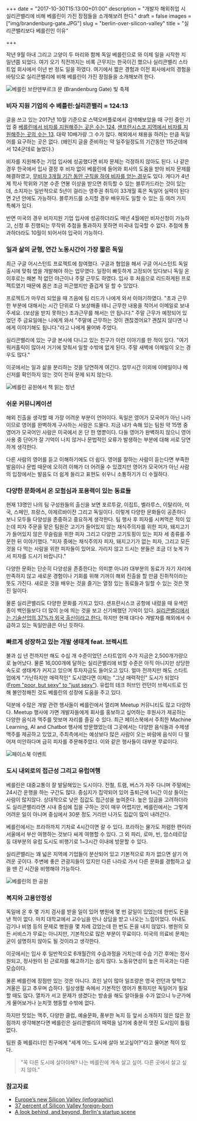+++
date = "2017-10-30T15:13:00+01:00"
description = "개발자 해외취업 시 실리콘밸리에 비해 베를린이 가진 장점들을 소개해보려 한다."
draft = false
images = ["img/brandenburg-gate.JPG"]
slug = "berlin-over-silicon-valley"
title = "실리콘밸리보다 베를린인 이유"

+++

작년 9월 아내 그리고 고양이 두 마리와 함께 독일 베를린으로 와 이제 일을 시작한 지 일년쯤 되었다. 여기 오기 직전까지는 비록 근무지는 한국이긴 했으나 실리콘밸리 스타트업 회사에서 이년 반 정도 일을 하였다. 여기에서 짧은 경험과 이전 회사에서의 경험을 바탕으로 실리콘밸리에 비해 베를린이 가진 장점들을 소개해보려 한다.

<img src="/img/brandenburg-gate.JPG" title="베를린 브란덴부르크 문 (Brandenburg Gate) 빛 축제">

### 비자 지원 기업의 수 베를린:실리콘밸리 = 124:13

글을 쓰고 있는 2017년 10월 기준으로 스택오버플로에서 검색해보았을 때 구인 중인 기업 중 [베를린에서 비자를 지원해주는 곳은 수는 124](https://stackoverflow.com/jobs?sort=i&q=visa&l=berlin), [샌프란시스코 지역에서 비자를 지원해주는 곳의 수는 13](https://stackoverflow.com/jobs?sort=i&q=visa&l=San+Francisco%2C+CA%2C+United+States&d=50&u=Km). 대략 10배가량 그 수가 많다. 해외에서 채용을 하려는 만큼 독일어를 요구하는 곳은 없다. (왜인지 글을 준비하는 약 일주일정도의 기간동안 115군데에서 124군데로 늘었다.)

비자를 지원해주는 기업 입사에 성공했다면 비자 문제는 걱정하지 않아도 된다. 나 같은 경우 한국에서 입사 결정 후 비자 없이 베를린에 들어와 회사의 도움을 받아 비자 문제를 해결하였고, [무비자 3개월 기간 동안 구직을 하여 비자를 얻는 경우](http://news.chosun.com/misaeng/site/data/html_dir/2017/05/18/2017051800894.html)도 있다. 게다가 4년제 학사 학위와 기본 수준 연봉 이상을 받으면 취득할 수 있는 블루카드라는 것이 있는데, 소지자는 일반적으로 5년이 걸리는 영주권 취득이 33개월 혹은 독일어 실력이 된다면 2년 안에도 가능하다. 블루카드를 소지할 경우 배우자도 일할 수 있는 등 여러 가지 특혜가 있다.

반면 미국의 경우 비자지원 기업 입사에 성공하더라도 매년 4월에만 비자신청이 가능하고, 신청 후 진행되는 무작위 추첨을 통과하지 못하면 미국내 입국할 수 없다. 추첨에 통과하더라도 10월이 되어서야 입국이 가능하다.

### 일과 삶의 균형, 연간 노동시간이 가장 짧은 독일

최근 구글 어시스턴트 프로젝트에 참여했다. 구글과 협업을 해서 구글 어시스턴트 독일 출시에 맞춰 앱을 개발해야 하는 업무였다. 일정이 빠듯하게 고정되어 있다보니 독일 온 이후로는 해본 적 없던 야근이나 주말 근무도 하였다. 입사 후 처음으로 리드하게된 프로젝트였기 때문에 몸은 조금 피곤했지만 즐겁게 일 할 수 있었다.

프로젝트가 마무리 되었을 때 즈음에 팀 리드가 나에게 와서 이야기하였다. "초과 근무한 부분에 대해서는 시간 단위로 다 보상해줄 테니 근무한 내용을 적어서 이메일로 보내주세요. (보상을 받지 못하는) 초과근무를 해서는 안 됩니다." 주말 근무가 예정되어 있었던 주 금요일에는 나에게 와서 "주말에 근무하는 것이 괜찮겠어요? 괜찮지 않다면 나에게 이야기해도 됩니다."라고 나에게 물어봐 주었다.

실리콘밸리에 있는 구글 본사에 다니고 있는 친구가 이런 이야기를 한 적이 있다. "여기 워커홀릭이 많아서 거기에 맞춰서 일할 수밖에 없게 된다. 주말 새벽에 이메일이 오는 경우도 많다."

이곳에서는 일과 삶을 분리하는 것을 당연하게 여긴다. 업무시간 이외에 이메일이나 메신저를 확인하지 않는 것이 전혀 문제 되지 않는다.

<img src="/img/berlin-park-hammock.JPG" title="베를린 공원에서 책 읽는 청년">

### 쉬운 커뮤니케이션

해외 진출을 생각할 때 가장 어려운 부분이 언어이다. 독일은 영어가 모국어가 아닌 나라이므로 영어를 완벽하게 구사하는 사람은 드물다. 지금 내가 속해 있는 팀원 약 15명 중 영어가 모국어인 사람은 미국에서 온 단 한 명뿐이다. 다들 영어가 완벽하지 않으니 영어사용 중 단어가 잘 기억이 나지 않거나 문법적인 오류가 발생하는 부분에 대해 서로 당연하게 생각한다.

다른 사람의 영어를 듣고 이해하기에도 더 쉽다. 영어를 잘하는 사람이 듣는다면 부족한 발음이나 문법 때문에 오히려 이해가 더 어려울 수 있겠지만 영어가 모국어가 아닌 사람의 입장에서는 발음도 더 쉽게 들리고 표현도 쉬우니 소통하기가 더 수월하다.

### 다양한 문화에서 온 모험심과 포용력이 있는 동료들

현재 13명인 나의 팀 구성원들의 출신을 보면 포르투갈, 이집트, 벨라루스, 이탈리아, 미국, 스페인, 프랑스, 아제르바이잔 그리고 독일이다. 이렇게 다양한 문화들이 공존하다 보니 모두들 다양성을 존중하고 중요하게 생각한다. 팀 행사 후 피자를 시켜먹은 적이 있는데 피자 주문을 맡은 팀원은 고기가 들어있지 않는 채식주의자를 위한 피자, 돼지고기가 들어있지 않은 무슬림을 위한 피자 그리고 다양한 고기토핑이 있는 피자 세 종류를 주문한 뒤 이야기했다. "피자 중에는 채식주의자 피자, 돼지고기가 없는 피자, 그리고 모든 것을 다 먹는 사람을 위한 피자들이 있어요. 가리지 않고 드시는 분들은 조금 더 늦게 가서 피자를 드시기 바랍니다."

다양한 문화는 단순히 다양성을 존중한다는 의미뿐 아니라 대부분의 동료가 자기 자리에 만족하지 않고 새로운 경험이나 기회를 위해 기꺼이 해외 진출을 할 만큼 진취적이라는 뜻도 가진다. 새로운 것을 배우는 것을 즐기는 열정 있는 동료들과 일할 수 있는 것은 멋진 일이다.

물론 실리콘밸리도 다양한 문화를 가지고 있다. 샌프란시스코 공항에 내렸을 때 유색인종이 백인들보다 더 많이 눈에 띄는 것을 보고 신기해했던 기억이 있다. [실리콘밸리에서는 기술산업의 37%가 외국 출신이라고 한다.](http://www.washingtonexaminer.com/37-percent-of-silicon-valley-foreign-born/article/2583195) 하지만 현재 대다수 개발자를 해외에서 수급하고 있는 독일만큼은 아닌 듯하다.

### 빠르게 성장하고 있는 개발 생태계 feat. 브렉시트

불과 십 년 전까지만 해도 수십 개 수준이었던 스타트업의 수가 지금은 2,500개가량으로 늘어났다. 물론 16,000개에 달하는 실리콘밸리에 비할 수준은 아직 아니지만 상당한 속도로 생태계가 커지고 있으며 투자자금도 들어오고 있다. 얼마 전까지만 해도 스타트업에게 "가난하지만 매력적인" 도시였다면 이제는 "그냥 매력적인" 도시가 되었다([From "poor, but sexy" to "just sexy"](http://www.dw.com/en/a-look-behind-and-beyond-berlins-startup-scene/a-40365808)). 유럽의 테크 허브인 런던이 브렉시트로 인해 불안정해진 것도 베를린의 성장에 도움을 주고 있다.

덕분에 수많은 개발 관련 행사들이 베를린에서 열리며 Meetup 커뮤니티도 많고 다양하다. Meetup 행사에 가면 개발자들에게 회사를 홍보하고 싶어하는 후원사가 제공하는 다양한 음식과 맥주를 맛보며 자리를 즐길 수 있다. 최근 페이스북에서 주최한 Machine Learning, AI and Chatbot 행사에 방문했었는데 그곳에서는 다양한 음식들과 수제생맥주를 제공하고 있었고, 주최측에서는 예상보다 많은 사람이 오는 바람에 음식이 다 떨어져 미안하다며 급히 피자를 주문해주었다. 이와 같은 행사들이 대부분 무료이다.

<img src="/img/facebook-event.jpg" title="페이스북 이벤트">

### 도시 내외로의 접근성 그리고 유럽여행

베를린은 대중교통이 잘 발달해있는 도시이다. 전철, 트램, 버스가 자주 다니며 주말에는 24시간 운행을 하는 구간도 많다. 중심지가 집약되어 있어 출퇴근에 1시간 이상 들이는 사람이 많지않다. 상대적으로 낮은 집값도 접근성을 높여준다. 높은 임금을 고려하더라도 실리콘밸리라면 시내 중심에 집을 구하는 것이 매우 어렵지만, 베를린에서는 그렇게 어려운 일이 아니며 중심에서 30분 정도 거리만 나가도 집값이 많이 내려간다.

베를린에서는 프라하까지 기차로 4시간이면 갈 수 있다. 프라하는 물가도 저렴한 편이라 서울에서 부산 여행하는 것보다 싸게 여행할 수 있다. 그 외 파리, 로마, 빈, 암스테르담 등 대부분의 유럽 도시도 비행기로 1~3시간 이내에 방문할 수 있다.

실리콘밸리는 꽤 넓은 지역에 기업들이 분산되어 있고 기본적으로 차가 없으면 살기 어려운 곳이다. 주변에 좋은 관광지들이 있지만 다른 나라로 가서 다른 문화를 경험하고 싶을 땐 긴 시간을 비행해야 가능하다.

<img src="/img/berlin-park-bench.JPG" title="베를린의 한 공원">

### 복지와 고용안정성

독일에 온 후 몇 가지 검사를 받을 일이 있어 병원에 몇 번 갈일이 있었는데 한번도 돈을 낸 적이 없다. 마치 대학교에서 교수님을 만나 상담을 받고 나오는 느낌이었다. 아내도 감기나 비염 등의 문제로 병원을 몇 차례 갔었는데 한 번도 돈을 내지 않았다. 병원의 모든 서비스가 무료는 아니지만, 기본적으로 많은 부분이 무료이다. 미국의 의료비 문제는 굳이 설명하지 않아도 될 것이라고 생각한다.

이곳에서는 입사 후 일반적으로 6개월간의 수습과정을 거치는데 수습 기간 후에는 정사원되고, 정사원이 된 근로자를 해고하기는 쉽지 않다. 노동유연성이 높은 미국과는 다른 모습이다.

물론 베를린에 장점만 있는 것은 아니다. 흐린 날이 많아 일조량은 영국 런던과 맞먹고 겨울은 길고 추우며 습하다. 일상생활 속에서 기본적인 영어가 통하지만 독일어가 필요할 때도 많다. 열차가 서고 문제가 생겼다는 방송을 해도 알아들을 수가 없으니 누군가에게 물어보거나 눈치껏 행동할 수밖에 없다.

하지만 맛있는 맥주, 다양한 클럽, 예술문화, 풍부한 녹지 등 앞서 소개하지 않은 많은 장점까지 생각해본다면 베를린은 실리콘밸리의 매력을 넘기에 충분히 멋진 도시임이 틀림없다.

팀원 중 베를리너인 친구에게 "세계 어느 도시에 살아 보고싶어?"라고 물어본 적이 있다.

> "꼭 다른 도시에 살아야해? 나는 베를린에 계속 살고 싶어. 다른 곳에서 살고 싶지 않아."

### 참고자료

* [Europe’s new Silicon Valley (infographic)](https://en.99designs.de/blog/business/berlin-silicon-allee-vs-silicon-valley-infographic/)
* [37 percent of Silicon Valley foreign-born](http://www.washingtonexaminer.com/37-percent-of-silicon-valley-foreign-born/article/2583195)
* [A look behind, and beyond, Berlin's startup scene](http://www.dw.com/en/a-look-behind-and-beyond-berlins-startup-scene/a-40365808)
